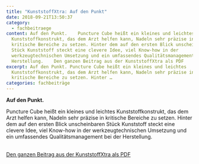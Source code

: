 ```yaml
---
title: "KunststoffXtra: Auf den Punkt"
date: 2018-09-21T13:50:37
category:
  - fachbeitraege
content: Auf den Punkt.    Puncture Cube heißt ein kleines und leichtes
  Kunststoffkonstrukt, das dem Arzt helfen kann, Nadeln sehr präzise in
  kritische Bereiche zu setzen. Hinter dem auf den ersten Blick unscheinbaren
  Stück Kunststoff steckt eine clevere Idee, viel Know-how in der
  werkzeugtechnischen Umsetzung und ein umfassendes Qualitätsmanagement bei der
  Herstellung.    Den ganzen Beitrag aus der KunststoffXtra als PDF
excerpt: Auf den Punkt. Puncture Cube heißt ein kleines und leichtes
  Kunststoffkonstrukt, das dem Arzt helfen kann, Nadeln sehr präzise in
  kritische Bereiche zu setzen. Hinter …
categories: fachbeiträge
---
```


<p><strong>Auf den Punkt.</strong></p>



<p>Puncture Cube heißt ein kleines und leichtes Kunststoffkonstrukt, das dem Arzt helfen kann, Nadeln sehr präzise in kritische Bereiche zu setzen. Hinter dem auf den ersten Blick unscheinbaren Stück Kunststoff steckt eine clevere Idee, viel Know-how in der werkzeugtechnischen Umsetzung und ein umfassendes Qualitätsmanagement bei der Herstellung.</p>



<p><a href="https://pfaffgmbh.com/downloads/KunststoffXtra_1809.pdf" target="_blank" rel="noreferrer noopener" aria-label=" (öffnet in neuem Tab)"><br>Den ganzen Beitrag aus der KunststoffXtra als PDF</a></p>



<p></p>
